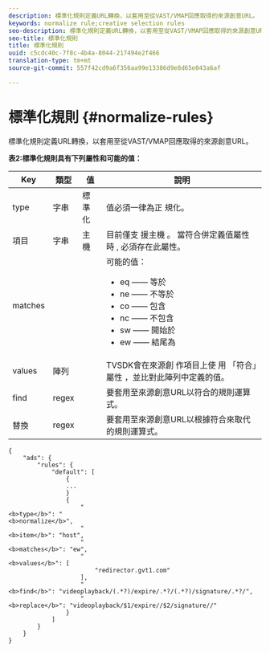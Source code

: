 ```yaml
---
description: 標準化規則定義URL轉換，以套用至從VAST/VMAP回應取得的來源創意URL。
keywords: normalize rule;creative selection rules
seo-description: 標準化規則定義URL轉換，以套用至從VAST/VMAP回應取得的來源創意URL。
seo-title: 標準化規則
title: 標準化規則
uuid: c5cdc40c-7f8c-4b4a-8044-217494e2f466
translation-type: tm+mt
source-git-commit: 557f42cd9a6f356aa99e13386d9e8d65e043a6af

---
```



# 標準化規則 {#normalize-rules}

標準化規則定義URL轉換，以套用至從VAST/VMAP回應取得的來源創意URL。

**表2:標準化規則具有下列屬性和可能的值：**

<table id="table_ljp_tgx_hz">  
 <thead> 
  <tr> 
   <th class="entry"><b>Key</b></th> 
   <th class="entry"><b>類型</b></th> 
   <th class="entry"><b>值</b></th> 
   <th class="entry"><b>說明</b></th> 
  </tr> 
 </thead>
 <tbody> 
  <tr> 
   <td><span class="codeph"> type</span></td> 
   <td><span class="codeph"> 字串</span></td> 
   <td><span class="codeph"> 標準化</span></td> 
   <td>值必須一律為正 <span class="codeph"> 規化</span>。</td> 
  </tr> 
  <tr> 
   <td><span class="codeph"> 項目</span></td> 
   <td><span class="codeph"> 字串</span></td> 
   <td><span class="codeph"> 主機</span></td> 
   <td>目前僅支 <span class="codeph"> 援主機</span> 。 當符合併定義值屬性 <span class="codeph"> 時</span> , <span class="codeph"></span> 必須存在此屬性。</td> 
  </tr> 
  <tr> 
   <td><span class="codeph"> matches</span></td> 
   <td></td> 
   <td></td> 
   <td>可能的值：
    <ul id="ul_tnf_2hx_hz"> 
     <li><span class="codeph"> eq</span> —— 等於</li> 
     <li><span class="codeph"> ne</span> —— 不等於</li> 
     <li><span class="codeph"> co</span> —— 包含</li> 
     <li><span class="codeph"> nc</span> —— 不包含</li> 
     <li><span class="codeph"> sw</span> —— 開始於</li> 
     <li><span class="codeph"> ew</span> —— 結尾為</li> 
    </ul></td> 
  </tr> 
  <tr> 
   <td><span class="codeph"> values</span></td> 
   <td><span class="codeph"> 陣列</span></td> 
   <td></td> 
   <td>TVSDK會在來源創 <span class="codeph"> 作項目上使</span> 用 <span class="codeph"> 「符合」屬性</span> ，並比對此陣列中定義的值。</td> 
  </tr> 
  <tr> 
   <td><span class="codeph"> find</span></td> 
   <td><span class="codeph"> regex</span></td> 
   <td></td> 
   <td> 要套用至來源創意URL以符合的規則運算式。</td> 
  </tr> 
  <tr> 
   <td><span class="codeph"> 替換</span></td> 
   <td><span class="codeph"> regex</span></td> 
   <td></td> 
   <td> 要套用至來源創意URL以根據符合來取代的規則運算式。</td> 
  </tr> 
 </tbody> 
</table>

```
{
    "ads": {
        "rules": {
            "default": [
                {
                ...
                }
                {
                    "
<b>type</b>": "
<b>normalize</b>",
                    "
<b>item</b>": "host",
                    "
<b>matches</b>": "ew",
                    "
<b>values</b>": [
                        "redirector.gvt1.com"
                    ],
                    "
<b>find</b>": "videoplayback/(.*?)/expire/.*?/(.*?)/signature/.*?/",
                    "
<b>replace</b>": "videoplayback/$1/expire//$2/signature//"
                }                
            ]
        }
    }
}
```
